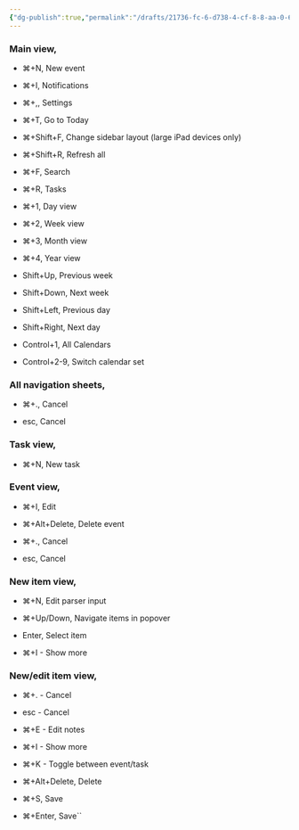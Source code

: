 ```yaml
---
{"dg-publish":true,"permalink":"/drafts/21736-fc-6-d738-4-cf-8-8-aa-0-6-ae-34-a78692-e/","dgHomeLink":true,"dgPassFrontmatter":false}
---
```



### Main view,

  * ⌘+N, New event

  * ⌘+I, Notifications

  * ⌘+,, Settings

  * ⌘+T, Go to Today

  * ⌘+Shift+F, Change sidebar layout (large iPad devices only)

  * ⌘+Shift+R, Refresh all

  * ⌘+F, Search

  * ⌘+R, Tasks

  * ⌘+1, Day view

  * ⌘+2, Week view

  * ⌘+3, Month view

  * ⌘+4, Year view

  * Shift+Up, Previous week

  * Shift+Down, Next week

  * Shift+Left, Previous day

  * Shift+Right, Next day

  * Control+1, All Calendars

  * Control+2-9, Switch calendar set

### All navigation sheets,

  * ⌘+., Cancel

  * esc, Cancel

### Task view,

  * ⌘+N, New task

### Event view,

  * ⌘+I, Edit

  * ⌘+Alt+Delete, Delete event

  * ⌘+., Cancel

  * esc, Cancel

### New item view,

  * ⌘+N, Edit parser input

  * ⌘+Up/Down, Navigate items in popover

  * Enter, Select item

  * ⌘+I - Show more

### New/edit item view,

  * ⌘+. - Cancel

  * esc - Cancel

  * ⌘+E - Edit notes

  * ⌘+I - Show more

  * ⌘+K - Toggle between event/task

  * ⌘+Alt+Delete, Delete

  * ⌘+S, Save

  * ⌘+Enter, Save``